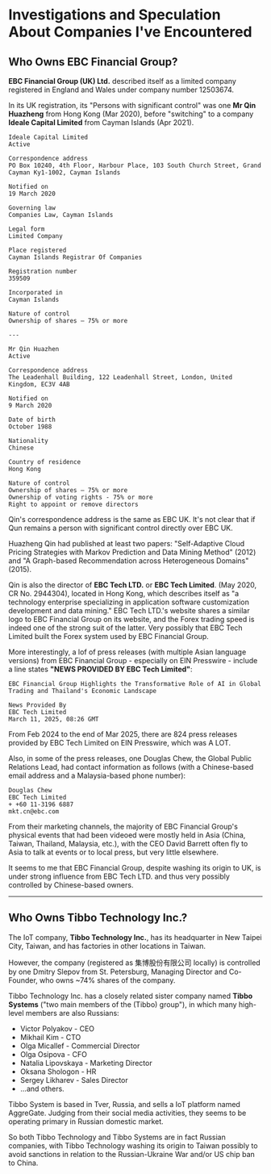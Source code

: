# Investigations and Speculation About Companies I've Encountered

## Who Owns EBC Financial Group?

**EBC Financial Group (UK) Ltd.** described itself as a limited company registered in England and Wales under company number 12503674.

In its UK registration, its "Persons with significant control" was one **Mr Qin Huazheng** from Hong Kong (Mar 2020), before "switching" to a company **Ideale Capital Limited** from Cayman Islands (Apr 2021).

```
Ideale Capital Limited
Active

Correspondence address
PO Box 10240, 4th Floor, Harbour Place, 103 South Church Street, Grand Cayman Ky1-1002, Cayman Islands

Notified on
19 March 2020

Governing law
Companies Law, Cayman Islands

Legal form
Limited Company

Place registered
Cayman Islands Registrar Of Companies

Registration number
359509

Incorporated in
Cayman Islands

Nature of control
Ownership of shares – 75% or more

---

Mr Qin Huazhen
Active

Correspondence address
The Leadenhall Building, 122 Leadenhall Street, London, United Kingdom, EC3V 4AB

Notified on
9 March 2020

Date of birth
October 1988

Nationality
Chinese

Country of residence
Hong Kong

Nature of control
Ownership of shares – 75% or more
Ownership of voting rights - 75% or more
Right to appoint or remove directors
```

Qin's correspondence address is the same as EBC UK. It's not clear that if Qun remains a person with significant control directly over EBC UK.

Huazheng Qin had published at least two papers: "Self-Adaptive Cloud Pricing Strategies with Markov Prediction and Data Mining Method" (2012) and "A Graph-based Recommendation across Heterogeneous Domains" (2015).

Qin is also the director of **EBC Tech LTD.** or **EBC Tech Limited**. (May 2020, CR No. 2944304), located in Hong Kong, which describes itself as "a technology enterprise specializing in application software customization development and data mining." EBC Tech LTD.'s website shares a similar logo to EBC Financial Group on its website, and the Forex trading speed is indeed one of the strong suit of the latter. Very possibly that EBC Tech Limited built the Forex system used by EBC Financial Group.

More interestingly, a lof of press releases (with multiple Asian language versions) from EBC Financial Group - especially on EIN Presswire - include a line states **"NEWS PROVIDED BY EBC Tech Limited"**:

```
EBC Financial Group Highlights the Transformative Role of AI in Global Trading and Thailand's Economic Landscape

News Provided By
EBC Tech Limited
March 11, 2025, 08:26 GMT
```

From Feb 2024 to the end of Mar 2025, there are 824 press releases provided by EBC Tech Limited on EIN Presswire, which was A LOT.

Also, in some of the press releases, one Douglas Chew, the Global Public Relations Lead, had contact information as follows (with a Chinese-based email address and a Malaysia-based phone number):

```
Douglas Chew
EBC Tech Limited
+ +60 11-3196 6887
mkt.cn@ebc.com
```

From their marketing channels, the majority of EBC Financial Group's physical events that had been videoed were mostly held in Asia (China, Taiwan, Thailand, Malaysia, etc.), with the CEO David Barrett often fly to Asia to talk at events or to local press, but very little elsewhere.

It seems to me that EBC Financial Group, despite washing its origin to UK, is under strong influence from EBC Tech LTD. and thus very possibly controlled by Chinese-based owners.

---

## Who Owns Tibbo Technology Inc.?

The IoT company, **Tibbo Technology Inc.**, has its headquarter in New Taipei City, Taiwan, and has factories in other locations in Taiwan.

However, the company (registered as 集博股份有限公司 locally) is controlled by one Dmitry Slepov from St. Petersburg, Managing Director and Co-Founder, who owns ~74% shares of the company.

Tibbo Technology Inc. has a closely related sister company named **Tibbo Systems** ("two main members of the (Tibbo) group"), in which many high-level members are also Russians:

- Victor Polyakov - CEO 
- Mikhail Kim - CTO
- Olga Micallef - Commercial Director
- Olga Osipova - CFO
- Natalia Lipovskaya - Marketing Director
- Oksana Shologon - HR
- Sergey Likharev - Sales Director
- ...and others.

Tibbo System is based in Tver, Russia, and sells a IoT platform named AggreGate. Judging from their social media activities, they seems to be operating primary in Russian domestic market.

So both Tibbo Technology and Tibbo Systems are in fact Russian companies, with Tibbo Technology washing its origin to Taiwan possibly to avoid sanctions in relation to the Russian-Ukraine War and/or US chip ban to China.
